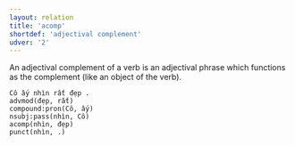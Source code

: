 ```yaml
---
layout: relation
title: 'acomp'
shortdef: 'adjectival complement'
udver: '2'
---
```


An adjectival complement of a verb is an adjectival phrase which functions as the complement (like an object of the verb).

~~~ sdparse
Cô ấy nhìn rất đẹp .
advmod(đẹp, rất)
compound:pron(Cô, ấy)
nsubj:pass(nhìn, Cô)
acomp(nhìn, đẹp)
punct(nhìn, .)
~~~

<!-- Interlanguage links updated So kvě 14 19:02:54 CEST 2022 -->
